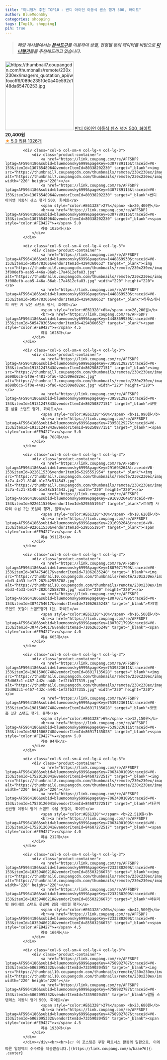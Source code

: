 ```yaml
---
title: "미니행거 추천 TOP10 - 반디 아이언 이동식 센스 행거 500, 화이트"
author: BlueMoonSky
categories: shopping
tags: [Top10, shopping]
pin: true
---
```


> ##### 해당 게시물에서는 [**분석도구**](https://itemscout.io/)를 이용하여 **성별**, **연령별** 등의 데이터를 바탕으로 [**미니행거**](https://link.coupang.com/a/baae76)들을 추천해드리고 있습니다.
<div class="container"><div class="row">
            <div class="col-6 col-sm-4 col-lg-4 col-lg-3">
                <div class="product-container">
                    <a href="https://link.coupang.com/re/AFFSDP?lptag=AF5964186&subid=bluemoonsky6999&pageKey=6307789115&traceid=V0-153&itemId=13076548964&vendorItemId=80338202230" target="_blank"><img src="https://thumbnail7.coupangcdn.com/thumbnails/remote/230x230ex/image/rs_quotation_api/wfoxoff9/089c23510e0a40e592c148da65470253.jpg" alt="https://thumbnail7.coupangcdn.com/thumbnails/remote/230x230ex/image/rs_quotation_api/wfoxoff9/089c23510e0a40e592c148da65470253.jpg" width="220" height="220"></a>
                    <a href="https://link.coupang.com/re/AFFSDP?lptag=AF5964186&subid=bluemoonsky6999&pageKey=6307789115&traceid=V0-153&itemId=13076548964&vendorItemId=80338202230" target="_blank">반디 아이언 이동식 센스 행거 500, 화이트</a>
                    <span style="color:#E61328"></span> <b>20,400원</b>
                    <br><a href="https://link.coupang.com/re/AFFSDP?lptag=AF5964186&subid=bluemoonsky6999&pageKey=6307789115&traceid=V0-153&itemId=13076548964&vendorItemId=80338202230" target="_blank"><span style="color:#FE9427">★</span> 5.0
                    리뷰 1026개</a>
                </div>
            </div>
            
            <div class="col-6 col-sm-4 col-lg-4 col-lg-3">
                <div class="product-container">
                    <a href="https://link.coupang.com/re/AFFSDP?lptag=AF5964186&subid=bluemoonsky6999&pageKey=6307789115&traceid=V0-153&itemId=13076548964&vendorItemId=80338202230" target="_blank"><img src="https://thumbnail7.coupangcdn.com/thumbnails/remote/230x230ex/image/rs_quotation_api/wfoxoff9/089c23510e0a40e592c148da65470253.jpg" alt="https://thumbnail7.coupangcdn.com/thumbnails/remote/230x230ex/image/rs_quotation_api/wfoxoff9/089c23510e0a40e592c148da65470253.jpg" width="220" height="220"></a>
                    <a href="https://link.coupang.com/re/AFFSDP?lptag=AF5964186&subid=bluemoonsky6999&pageKey=6307789115&traceid=V0-153&itemId=13076548964&vendorItemId=80338202230" target="_blank">반디 아이언 이동식 센스 행거 500, 화이트</a>
                    <span style="color:#E61328">27%</span> <b>20,400원</b>
                    <br><a href="https://link.coupang.com/re/AFFSDP?lptag=AF5964186&subid=bluemoonsky6999&pageKey=6307789115&traceid=V0-153&itemId=13076548964&vendorItemId=80338202230" target="_blank"><span style="color:#FE9427">★</span> 5.0
                    리뷰 1026개</a>
                </div>
            </div>
            
            <div class="col-6 col-sm-4 col-lg-4 col-lg-3">
                <div class="product-container">
                    <a href="https://link.coupang.com/re/AFFSDP?lptag=AF5964186&subid=bluemoonsky6999&pageKey=1448869930&traceid=V0-153&itemId=505478305&vendorItemId=4294360652" target="_blank"><img src="https://thumbnail6.coupangcdn.com/thumbnails/remote/230x230ex/image/retail/images/2507843903268219-3f008efb-aab5-446a-86ab-17a4612efa83.jpg" alt="https://thumbnail6.coupangcdn.com/thumbnails/remote/230x230ex/image/retail/images/2507843903268219-3f008efb-aab5-446a-86ab-17a4612efa83.jpg" width="220" height="220"></a>
                    <a href="https://link.coupang.com/re/AFFSDP?lptag=AF5964186&subid=bluemoonsky6999&pageKey=1448869930&traceid=V0-153&itemId=505478305&vendorItemId=4294360652" target="_blank">하우스레시피 바인 키 낮은 스탠드 행거, 화이트</a>
                    <span style="color:#E61328">6%</span> <b>26,200원</b>
                    <br><a href="https://link.coupang.com/re/AFFSDP?lptag=AF5964186&subid=bluemoonsky6999&pageKey=1448869930&traceid=V0-153&itemId=505478305&vendorItemId=4294360652" target="_blank"><span style="color:#FE9427">★</span> 4.5
                    리뷰 1628개</a>
                </div>
            </div>
            
            <div class="col-6 col-sm-4 col-lg-4 col-lg-3">
                <div class="product-container">
                    <a href="https://link.coupang.com/re/AFFSDP?lptag=AF5964186&subid=bluemoonsky6999&pageKey=7395812927&traceid=V0-153&itemId=19131247843&vendorItemId=86250877151" target="_blank"><img src="https://thumbnail7.coupangcdn.com/thumbnails/remote/230x230ex/image/retail/images/4282188111833099-a698b6c6-5f0e-4481-bfa6-42c509ed82ec.jpg" alt="https://thumbnail7.coupangcdn.com/thumbnails/remote/230x230ex/image/retail/images/4282188111833099-a698b6c6-5f0e-4481-bfa6-42c509ed82ec.jpg" width="220" height="220"></a>
                    <a href="https://link.coupang.com/re/AFFSDP?lptag=AF5964186&subid=bluemoonsky6999&pageKey=7395812927&traceid=V0-153&itemId=19131247843&vendorItemId=86250877151" target="_blank">코멧 홈 심플 스탠드 행거, 화이트</a>
                    <span style="color:#E61328">50%</span> <b>11,990원</b>
                    <br><a href="https://link.coupang.com/re/AFFSDP?lptag=AF5964186&subid=bluemoonsky6999&pageKey=7395812927&traceid=V0-153&itemId=19131247843&vendorItemId=86250877151" target="_blank"><span style="color:#FE9427">★</span> 5.0
                    리뷰 788개</a>
                </div>
            </div>
            
            <div class="col-6 col-sm-4 col-lg-4 col-lg-3">
                <div class="product-container">
                    <a href="https://link.coupang.com/re/AFFSDP?lptag=AF5964186&subid=bluemoonsky6999&pageKey=291693264&traceid=V0-153&itemId=922611530&vendorItemId=5295551954" target="_blank"><img src="https://thumbnail7.coupangcdn.com/thumbnails/remote/230x230ex/image/retail/images/2019/08/29/4/5/7ff33ff5-3c7a-4c21-8140-b1e28c514543.jpg" alt="https://thumbnail7.coupangcdn.com/thumbnails/remote/230x230ex/image/retail/images/2019/08/29/4/5/7ff33ff5-3c7a-4c21-8140-b1e28c514543.jpg" width="220" height="220"></a>
                    <a href="https://link.coupang.com/re/AFFSDP?lptag=AF5964186&subid=bluemoonsky6999&pageKey=291693264&traceid=V0-153&itemId=922611530&vendorItemId=5295551954" target="_blank">트레벨 사다리 수납 2단 옷걸이 행거, 블랙</a>
                    <span style="color:#E61328">30%</span> <b>18,620원</b>
                    <br><a href="https://link.coupang.com/re/AFFSDP?lptag=AF5964186&subid=bluemoonsky6999&pageKey=291693264&traceid=V0-153&itemId=922611530&vendorItemId=5295551954" target="_blank"><span style="color:#FE9427">★</span> 4.5
                    리뷰 3911개</a>
                </div>
            </div>
            
            <div class="col-6 col-sm-4 col-lg-4 col-lg-3">
                <div class="product-container">
                    <a href="https://link.coupang.com/re/AFFSDP?lptag=AF5964186&subid=bluemoonsky6999&pageKey=1807071799&traceid=V0-153&itemId=3074754617&vendorItemId=71062635248" target="_blank"><img src="https://thumbnail10.coupangcdn.com/thumbnails/remote/230x230ex/image/retail/images/2020/07/06/20/5/ae96b364-ebd3-4b33-be17-282b42558708.jpg" alt="https://thumbnail10.coupangcdn.com/thumbnails/remote/230x230ex/image/retail/images/2020/07/06/20/5/ae96b364-ebd3-4b33-be17-282b42558708.jpg" width="220" height="220"></a>
                    <a href="https://link.coupang.com/re/AFFSDP?lptag=AF5964186&subid=bluemoonsky6999&pageKey=1807071799&traceid=V0-153&itemId=3074754617&vendorItemId=71062635248" target="_blank">트레벨 모먼트 옷걸이 스탠드행거 1단, 화이트</a>
                    <span style="color:#E61328">16%</span> <b>16,500원</b>
                    <br><a href="https://link.coupang.com/re/AFFSDP?lptag=AF5964186&subid=bluemoonsky6999&pageKey=1807071799&traceid=V0-153&itemId=3074754617&vendorItemId=71062635248" target="_blank"><span style="color:#FE9427">★</span> 4.0
                    리뷰 605개</a>
                </div>
            </div>
            
            <div class="col-6 col-sm-4 col-lg-4 col-lg-3">
                <div class="product-container">
                    <a href="https://link.coupang.com/re/AFFSDP?lptag=AF5964186&subid=bluemoonsky6999&pageKey=7539323611&traceid=V0-153&itemId=19815068748&vendorItemId=86917135028" target="_blank"><img src="https://thumbnail6.coupangcdn.com/thumbnails/remote/230x230ex/image/retail/images/3150707070078292-25d063c1-e467-4d2c-a44b-1ef2fb377315.jpg" alt="https://thumbnail6.coupangcdn.com/thumbnails/remote/230x230ex/image/retail/images/3150707070078292-25d063c1-e467-4d2c-a44b-1ef2fb377315.jpg" width="220" height="220"></a>
                    <a href="https://link.coupang.com/re/AFFSDP?lptag=AF5964186&subid=bluemoonsky6999&pageKey=7539323611&traceid=V0-153&itemId=19815068748&vendorItemId=86917135028" target="_blank">코멧 홈 1단 스탠드 행거, 블랙</a>
                    <span style="color:#E61328">6%</span> <b>12,150원</b>
                    <br><a href="https://link.coupang.com/re/AFFSDP?lptag=AF5964186&subid=bluemoonsky6999&pageKey=7539323611&traceid=V0-153&itemId=19815068748&vendorItemId=86917135028" target="_blank"><span style="color:#FE9427">★</span> 5.0
                    리뷰 94개</a>
                </div>
            </div>
            
            <div class="col-6 col-sm-4 col-lg-4 col-lg-3">
                <div class="product-container">
                    <a href="https://link.coupang.com/re/AFFSDP?lptag=AF5964186&subid=bluemoonsky6999&pageKey=7063400109&traceid=V0-153&itemId=17520126041&vendorItemId=84687272517" target="_blank"><img src="https://thumbnail8.coupangcdn.com/thumbnails/remote/230x230ex/image/vendor_inventory/2c50/ecada710b3d2a0aeb0dd2d6fd0792b536d14f5516bf033ddeb502eee616b.jpg" alt="https://thumbnail8.coupangcdn.com/thumbnails/remote/230x230ex/image/vendor_inventory/2c50/ecada710b3d2a0aeb0dd2d6fd0792b536d14f5516bf033ddeb502eee616b.jpg" width="220" height="220"></a>
                    <a href="https://link.coupang.com/re/AFFSDP?lptag=AF5964186&subid=bluemoonsky6999&pageKey=7063400109&traceid=V0-153&itemId=17520126041&vendorItemId=84687272517" target="_blank">다루미 선반형 이동식 행거 스탠드 수납 옷걸이, 화이트</a>
                    <span style="color:#E61328"></span> <b>22,510원</b>
                    <br><a href="https://link.coupang.com/re/AFFSDP?lptag=AF5964186&subid=bluemoonsky6999&pageKey=7063400109&traceid=V0-153&itemId=17520126041&vendorItemId=84687272517" target="_blank"><span style="color:#FE9427">★</span> 4.0
                    리뷰 212개</a>
                </div>
            </div>
            
            <div class="col-6 col-sm-4 col-lg-4 col-lg-3">
                <div class="product-container">
                    <a href="https://link.coupang.com/re/AFFSDP?lptag=AF5964186&subid=bluemoonsky6999&pageKey=7233280209&traceid=V0-153&itemId=18359486218&vendorItemId=85503236673" target="_blank"><img src="https://thumbnail6.coupangcdn.com/thumbnails/remote/230x230ex/image/vendor_inventory/a9f6/c6cf67c35f8d5d07ba663a6068166c85a2eef48d50054d5d31dd715eb56b.jpg" alt="https://thumbnail6.coupangcdn.com/thumbnails/remote/230x230ex/image/vendor_inventory/a9f6/c6cf67c35f8d5d07ba663a6068166c85a2eef48d50054d5d31dd715eb56b.jpg" width="220" height="220"></a>
                    <a href="https://link.coupang.com/re/AFFSDP?lptag=AF5964186&subid=bluemoonsky6999&pageKey=7233280209&traceid=V0-153&itemId=18359486218&vendorItemId=85503236673" target="_blank">아워리빙 와이네트 스탠드 옷걸이 겸용 네트형 행거</a>
                    <span style="color:#E61328">20%</span> <b>42,500원</b>
                    <br><a href="https://link.coupang.com/re/AFFSDP?lptag=AF5964186&subid=bluemoonsky6999&pageKey=7233280209&traceid=V0-153&itemId=18359486218&vendorItemId=85503236673" target="_blank"><span style="color:#FE9427">★</span> 4.5
                    리뷰 166개</a>
                </div>
            </div>
            
            <div class="col-6 col-sm-4 col-lg-4 col-lg-3">
                <div class="product-container">
                    <a href="https://link.coupang.com/re/AFFSDP?lptag=AF5964186&subid=bluemoonsky6999&pageKey=4758982787&traceid=V0-153&itemId=6062095332&vendorItemId=73359020455" target="_blank"><img src="https://thumbnail10.coupangcdn.com/thumbnails/remote/230x230ex/image/rs_quotation_api/zp5cijzc/4ed4a6369b8a4ba7bce68851163eabe9.jpg" alt="https://thumbnail10.coupangcdn.com/thumbnails/remote/230x230ex/image/rs_quotation_api/zp5cijzc/4ed4a6369b8a4ba7bce68851163eabe9.jpg" width="220" height="220"></a>
                    <a href="https://link.coupang.com/re/AFFSDP?lptag=AF5964186&subid=bluemoonsky6999&pageKey=4758982787&traceid=V0-153&itemId=6062095332&vendorItemId=73359020455" target="_blank">알뜰 스텐레스 이동식 행거 500, 화이트</a>
                    <span style="color:#E61328">27%</span> <b>23,680원</b>
                    <br><a href="https://link.coupang.com/re/AFFSDP?lptag=AF5964186&subid=bluemoonsky6999&pageKey=4758982787&traceid=V0-153&itemId=6062095332&vendorItemId=73359020455" target="_blank"><span style="color:#FE9427">★</span> 4.5
                    리뷰 1930개</a>
                </div>
            </div>
            </div></div><br><br>[👉 이 포스팅은 쿠팡 파트너스 활동의 일환으로, 이에 따른 일정액의 수수료를 제공받습니다.](https://link.coupang.com/a/baae76){: .center}